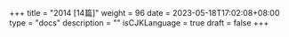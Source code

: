 +++
title = "2014  [14篇]"
weight = 96
date = 2023-05-18T17:02:08+08:00
type = "docs"
description = ""
isCJKLanguage = true
draft = false
+++